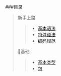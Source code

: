 ###目录

> 新手上路
> 
> > * [基本语法](https://github.com/RxKotlin/KotlinChina/wiki/基本语法)
> > * [特殊语法](https://github.com/RxKotlin/KotlinChina/wiki/特殊语法)
> > * [编码规范](https://github.com/RxKotlin/KotlinChina/wiki/编码规范)
> 
> 基础
> > * [基本类型](https://github.com/RxKotlin/KotlinChina/wiki/基本类型)
> > * [包](https://github.com/RxKotlin/KotlinChina/wiki/包)